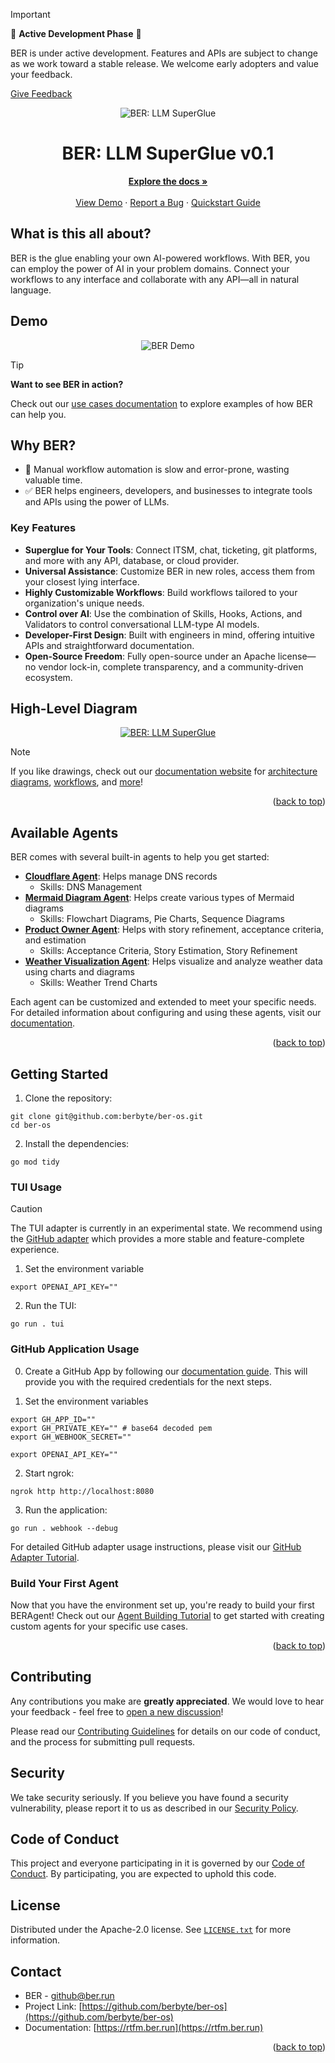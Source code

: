 <a id="readme-top"></a>

> [!important]
>
> 🚧 **Active Development Phase** 🚧
>
> BER is under active development. Features and APIs are subject to change as we work toward a stable release. We welcome early adopters and value your feedback.
>
> [Give Feedback](https://github.com/berbyte/ber-os/discussions/new?category=feedback)


<div align="center">
    <img src="https://rtfm.ber.run/ber-intro.png" alt="BER: LLM SuperGlue">
  <h1 align="center">BER: LLM SuperGlue v0.1</h1>
  <p align="center">
    <a href="https://rtfm.ber.run"><strong>Explore the docs »</strong></a>
    <br />
    <br />
    <a href="#demo">View Demo</a>
    &middot;
    <a href="https://github.com/berbyte/ber-os/issues/new">Report a Bug</a>
    &middot;
    <a href="#getting-started">Quickstart Guide</a>
  </p>

</div>

## What is this all about?

BER is the glue enabling your own AI-powered workflows. With BER, you can employ the power of AI in your problem domains. Connect your workflows to any interface and collaborate with any API—all in natural language.

## Demo

<div align="center">
  <img src="https://rtfm.ber.run/demo.gif" alt="BER Demo">
</div>


> [!tip]
> **Want to see BER in action?**
>
> Check out our [use cases documentation](https://rtfm.ber.run/getting-started/usecases/) to explore examples of how BER can help you.
>

## Why BER?

- 🛑 Manual workflow automation is slow and error-prone, wasting valuable time.
- ✅ BER helps engineers, developers, and businesses to integrate tools and APIs using the power of LLMs.

### Key Features

- **Superglue for Your Tools**: Connect ITSM, chat, ticketing, git platforms, and more with any API, database, or cloud provider.
- **Universal Assistance**: Customize BER in new roles, access them from your closest lying interface.
- **Highly Customizable Workflows**: Build workflows tailored to your organization's unique needs.
- **Control over AI**: Use the combination of Skills, Hooks, Actions, and Validators to control conversational LLM-type AI models.
- **Developer-First Design**: Built with engineers in mind, offering intuitive APIs and straightforward documentation.
- **Open-Source Freedom**: Fully open-source under an Apache license—no vendor lock-in, complete transparency, and a community-driven ecosystem.


## High-Level Diagram

<div align="center">
    <a href="https://rtfm.ber.run">
    <img src="https://rtfm.ber.run/diagrams/ber-intro-splash.svg" alt="BER: LLM SuperGlue">
  </a>
</div>

> [!note]
> If you like drawings, check out our [documentation website](https://rtfm.ber.run) for [architecture diagrams](https://rtfm.ber.run/getting-started/), [workflows](https://rtfm.ber.run/concepts/agent/), and [more](https://rtfm.ber.run/concepts/adapter/)!


<p align="right">(<a href="#readme-top">back to top</a>)</p>

<!-- Agent -->
## Available Agents
BER comes with several built-in agents to help you get started:

- **[Cloudflare Agent](agents/cloudflare)**: Helps manage DNS records
  - Skills: DNS Management
- **[Mermaid Diagram Agent](agents/mermaid)**: Helps create various types of Mermaid diagrams
  - Skills: Flowchart Diagrams, Pie Charts, Sequence Diagrams
- **[Product Owner Agent](agents/product)**: Helps with story refinement, acceptance criteria, and estimation
  - Skills: Acceptance Criteria, Story Estimation, Story Refinement
- **[Weather Visualization Agent](agents/weather)**: Helps visualize and analyze weather data using charts and diagrams
  - Skills: Weather Trend Charts

Each agent can be customized and extended to meet your specific needs. For detailed information about configuring and using these agents, visit our [documentation](https://rtfm.ber.run/concepts/agent/).

<p align="right">(<a href="#readme-top">back to top</a>)</p>


## Getting Started
1. Clone the repository:

```
git clone git@github.com:berbyte/ber-os.git
cd ber-os
```

2. Install the dependencies:

```
go mod tidy
```

### TUI Usage
> [!CAUTION]
> The TUI adapter is currently in an experimental state. We recommend using the [GitHub adapter](#github-application-usage) which provides a more stable and feature-complete experience.

1. Set the environment variable

```
export OPENAI_API_KEY=""
```

2. Run the TUI:

```
go run . tui
```

### GitHub Application Usage
0. Create a GitHub App by following our [documentation guide](https://rtfm.ber.run/guides/howto-adapter-github-install/). This will provide you with the required credentials for the next steps.

1. Set the environment variables
```
export GH_APP_ID=""
export GH_PRIVATE_KEY="" # base64 decoded pem
export GH_WEBHOOK_SECRET=""

export OPENAI_API_KEY=""
```

2. Start ngrok:

```
ngrok http http://localhost:8080
```

3. Run the application:
```
go run . webhook --debug
```

For detailed GitHub adapter usage instructions, please visit our [GitHub Adapter Tutorial](https://rtfm.ber.run/tutorials/github/).


### Build Your First Agent
Now that you have the environment set up, you're ready to build your first BERAgent! Check out our [Agent Building Tutorial](https://rtfm.ber.run/tutorials/agent/) to get started with creating custom agents for your specific use cases.



<p align="right">(<a href="#readme-top">back to top</a>)</p>


<!-- CONTRIBUTING -->
## Contributing
Any contributions you make are **greatly appreciated**. We would love to hear your feedback - feel free to [open a new discussion](https://github.com/berbyte/ber-os/discussions/new?category=feedback)!

Please read our [Contributing Guidelines](.github/CONTRIBUTING.md) for details on our code of conduct, and the process for submitting pull requests.

<!-- SECURITY -->
## Security
We take security seriously. If you believe you have found a security vulnerability, please report it to us as described in our [Security Policy](.github/SECURITY.md).

<!-- CODE OF CONDUCT -->
## Code of Conduct
This project and everyone participating in it is governed by our [Code of Conduct](.github/CODE_OF_CONDUCT.md). By participating, you are expected to uphold this code.

<!-- LICENSE -->
## License
Distributed under the Apache-2.0 license. See [`LICENSE.txt`](LICENSE.txt) for more information.

<!-- CONTACT -->
## Contact
- BER - github@ber.run
- Project Link: [https://github.com/berbyte/ber-os](https://github.com/berbyte/ber-os)
- Documentation: [https://rtfm.ber.run](https://rtfm.ber.run)

<p align="right">(<a href="#readme-top">back to top</a>)</p>
